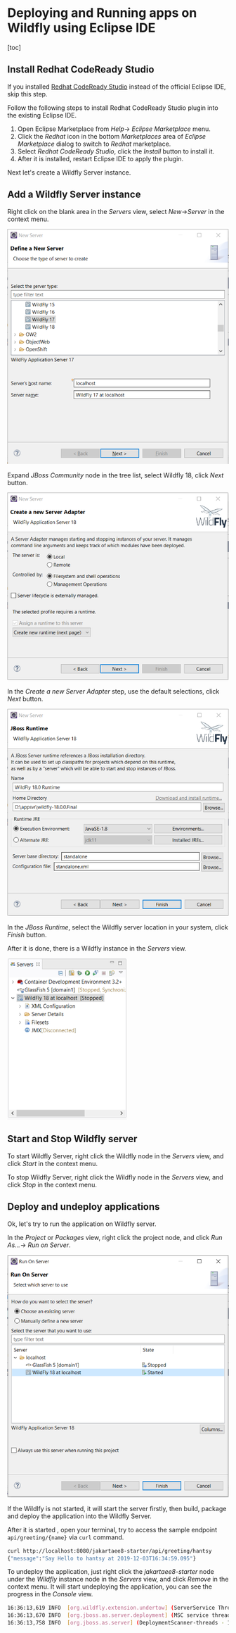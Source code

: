 # Deploying and Running apps on Wildfly using Eclipse IDE

[toc]

## Install Redhat CodeReady Studio

If you installed [Redhat CodeReady Studio](https://developers.redhat.com/products/codeready-studio/overview) instead of the official Eclipse IDE, skip this step. 

Follow the following steps to  install Redhat CodeReady Studio plugin into the existing Eclipse IDE.

1. Open Eclipse Marketplace from *Help*-> *Eclipse Marketplace* menu. 
2. Click the *Redhat* icon in the bottom *Marketplaces* area of *Eclipse Marketplace* dialog to switch to *Redhat* marketplace.
3. Select *Redhat CodeReady Studio*,  click the *Install* button to install it.
4. After it is installed, restart Eclipse IDE to apply the plugin.

Next let's create a Wildfly Server instance.

## Add a Wildfly Server instance

Right click on the blank area in the *Servers* view, select *New*->*Server* in the context menu.

<img src="./eclipse-new-wildfly1.png" alt="Eclipse  new Server Wildfly " style="zoom:80%;" />



Expand *JBoss Community* node in the tree list, select Wildfly 18, click *Next*  button.

<img src="./eclipse-new-wildfly2.png" alt="Eclipse  new Server Wildfly " style="zoom:80%;" />

In the  *Create a new Server Adapter* step, use the default selections, click *Next* button.

<img src="./eclipse-new-wildfly3.png" alt="Eclipse  new Server Wildfly " style="zoom:80%;" />

In the *JBoss Runtime*, select the Wildfly server location in your system, click *Finish* button. 

After it is done, there is a Wildfly instance in the  *Servers* view.

<img src="./eclipse-new-wildfly4.png" alt="Eclipse  new Server Wildfly " style="zoom:80%;" />



## Start and Stop Wildfly server

To start Wildfly Server, right click the Wildfly node in the *Servers* view, and click *Start*  in the context menu.

To stop Wildfly  Server, right click the Wildfly node in the *Servers* view, and click *Stop*  in the context menu.

## Deploy and undeploy applications

Ok, let's try to run the application on Wildfly server.

In the *Project* or *Packages* view, right click the project node, and click *Run As...*-> *Run on Server*.

![Eclipse run on Server-Wildfly](./eclipse-wildfly-run-on-server.png)

If the Wildlfy is not started, it will start the server firstly, then build, package and deploy the application into the Wildfly Server.

After it is started , open your terminal, try to access the sample endpoint `api/greeting/{name}` via `curl` command.

```bash 
curl http://localhost:8080/jakartaee8-starter/api/greeting/hantsy
{"message":"Say Hello to hantsy at 2019-12-03T16:34:59.095"}
```

To undeploy the application, just right click the *jakartaee8-starter* node under the *Wildfly* instance node in the *Servers* view, and click *Remove* in the context menu. It will start undeploying the application, you can see the progress in the *Console* view.

```bash
16:36:13,619 INFO  [org.wildfly.extension.undertow] (ServerService Thread Pool -- 8) WFLYUT0022: Unregistered web context: '/jakartaee8-starter' from server 'default-server'
16:36:13,670 INFO  [org.jboss.as.server.deployment] (MSC service thread 1-5) WFLYSRV0028: Stopped deployment jakartaee8-starter.war (runtime-name: jakartaee8-starter.war) in 80ms
16:36:13,758 INFO  [org.jboss.as.server] (DeploymentScanner-threads - 1) WFLYSRV0009: Undeployed "jakartaee8-starter.war" (runtime-name: "jakartaee8-starter.war")
```


